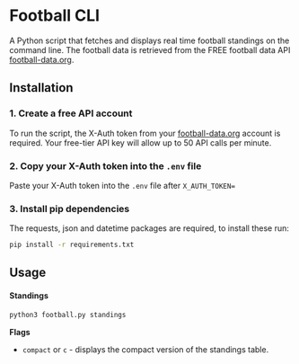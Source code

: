 # Football CLI

A Python script that fetches and displays real time football standings on the command line.
The football data is retrieved from the FREE football data API [football-data.org](https://www.football-data.org/).

## Installation

### 1. Create a free API account

To run the script, the X-Auth token from your [football-data.org](https://www.football-data.org/) account is required. Your free-tier API key will allow up to 50 API calls per minute.

### 2. Copy your X-Auth token into the <code>.env</code> file

Paste your X-Auth token into the <code>.env</code> file after <code>X_AUTH_TOKEN=</code>

### 3. Install pip dependencies

The requests, json and datetime packages are required, to install these run:

```bash
pip install -r requirements.txt
```

## Usage

#### Standings

```bash
python3 football.py standings
```

**Flags**

- <code>compact</code> or <code>c</code> - displays the compact version of the standings table.
